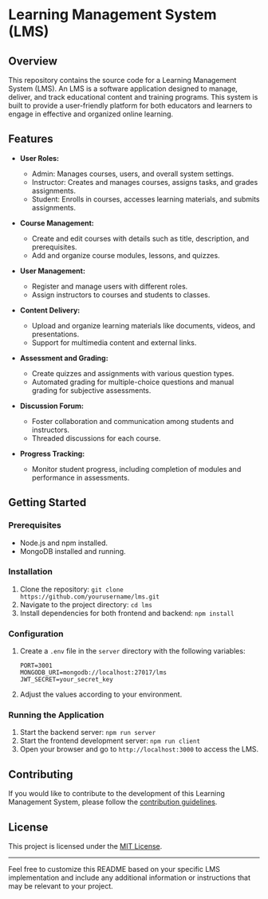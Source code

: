 # Learning Management System (LMS)

## Overview

This repository contains the source code for a Learning Management System (LMS). An LMS is a software application designed to manage, deliver, and track educational content and training programs. This system is built to provide a user-friendly platform for both educators and learners to engage in effective and organized online learning.

## Features

- **User Roles:**
  - Admin: Manages courses, users, and overall system settings.
  - Instructor: Creates and manages courses, assigns tasks, and grades assignments.
  - Student: Enrolls in courses, accesses learning materials, and submits assignments.

- **Course Management:**
  - Create and edit courses with details such as title, description, and prerequisites.
  - Add and organize course modules, lessons, and quizzes.

- **User Management:**
  - Register and manage users with different roles.
  - Assign instructors to courses and students to classes.

- **Content Delivery:**
  - Upload and organize learning materials like documents, videos, and presentations.
  - Support for multimedia content and external links.

- **Assessment and Grading:**
  - Create quizzes and assignments with various question types.
  - Automated grading for multiple-choice questions and manual grading for subjective assessments.

- **Discussion Forum:**
  - Foster collaboration and communication among students and instructors.
  - Threaded discussions for each course.

- **Progress Tracking:**
  - Monitor student progress, including completion of modules and performance in assessments.

## Getting Started

### Prerequisites

- Node.js and npm installed.
- MongoDB installed and running.

### Installation

1. Clone the repository: `git clone https://github.com/yourusername/lms.git`
2. Navigate to the project directory: `cd lms`
3. Install dependencies for both frontend and backend: `npm install`

### Configuration

1. Create a `.env` file in the `server` directory with the following variables:

   ```env
   PORT=3001
   MONGODB_URI=mongodb://localhost:27017/lms
   JWT_SECRET=your_secret_key

2. Adjust the values according to your environment.

### Running the Application

1. Start the backend server: `npm run server`
2. Start the frontend development server: `npm run client`
3. Open your browser and go to `http://localhost:3000` to access the LMS.

## Contributing

If you would like to contribute to the development of this Learning Management System, please follow the [contribution guidelines](CONTRIBUTING.md).

## License

This project is licensed under the [MIT License](LICENSE).

---

Feel free to customize this README based on your specific LMS implementation and include any additional information or instructions that may be relevant to your project.
